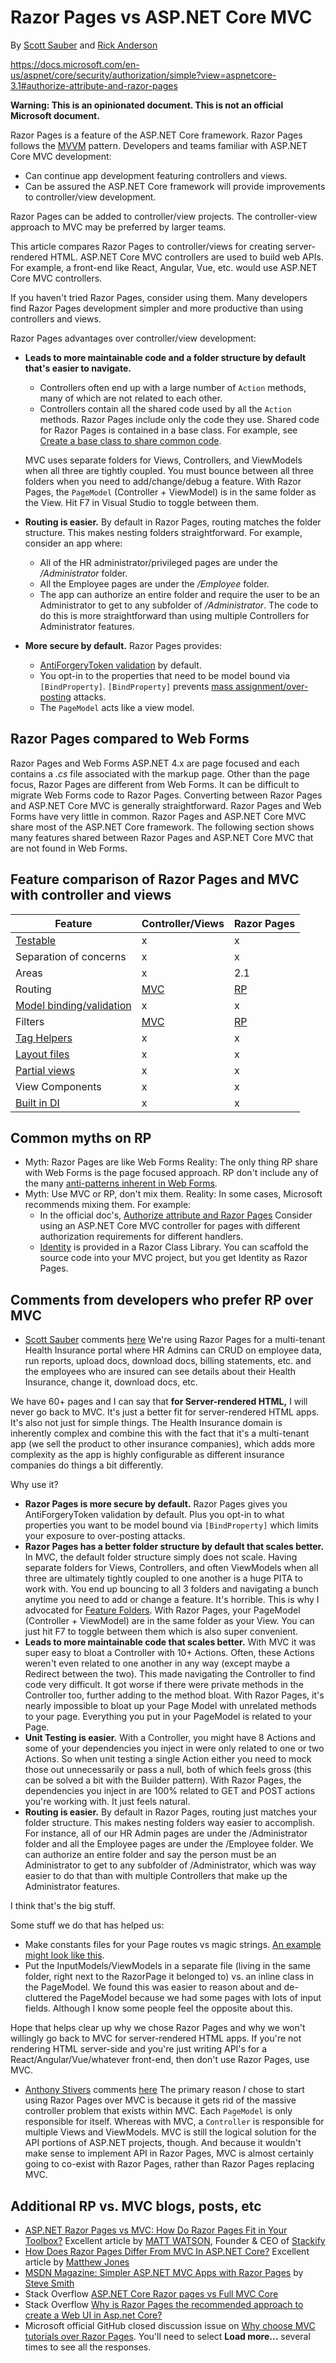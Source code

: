 # Razor Pages vs ASP.NET Core MVC

By [Scott Sauber](https://twitter.com/scottsauber) and [Rick Anderson](https://twitter.com/RickAndMSFT)

https://docs.microsoft.com/en-us/aspnet/core/security/authorization/simple?view=aspnetcore-3.1#authorize-attribute-and-razor-pages

**Warning: This is an opinionated document. This is not an official Microsoft document.**  

Razor Pages is a feature of the ASP.NET Core framework. Razor Pages follows the [MVVM](/xamarin/xamarin-forms/enterprise-application-patterns/mvvm) pattern. Developers and teams familiar with ASP.NET Core MVC development:

* Can continue app development featuring controllers and views.
* Can be assured the ASP.NET Core framework will provide improvements to controller/view development.

Razor Pages can be added to controller/view projects. The controller-view approach to MVC may be preferred by larger teams.

This article compares Razor Pages to controller/views for creating server-rendered HTML. ASP.NET Core MVC controllers are used to build web APIs. For example, a front-end like React, Angular, Vue, etc. would use ASP.NET Core MVC controllers.

If you haven't tried Razor Pages, consider using them. Many developers find Razor Pages development simpler and more productive than using controllers and views.

Razor Pages advantages over controller/view development:

* **Leads to more maintainable code and a folder structure by default that's easier to navigate.**  
  * Controllers often end up with a large number of `Action` methods, many of which are not related to each other.
  * Controllers contain all the shared code used by all the `Action` methods. Razor Pages include only the code they use. Shared code for Razor Pages is contained in a base class. For example, see [Create a base class to share common code](https://docs.microsoft.com/aspnet/core/data/ef-rp/update-related-data#create-a-base-class-for-course-create-and-edit).

   MVC uses separate folders for Views, Controllers, and ViewModels when all three are tightly coupled. You must bounce between all three folders when you need to add/change/debug a feature. With Razor Pages, the `PageModel` (Controller + ViewModel) is in the same folder as the View.  Hit F7 in Visual Studio to toggle between them.

* **Routing is easier.**  By default in Razor Pages, routing matches the folder structure. This makes nesting folders straightforward.  For example, consider an app where:
  * All of the HR administrator/privileged pages are under the */Administrator* folder.
  * All the Employee pages are under the */Employee* folder.  
  * The app can authorize an entire folder and require the user to be an Administrator to get to any subfolder of */Administrator*. The code to do this is more straightforward than using multiple Controllers for Administrator features.
* **More secure by default.**  Razor Pages provides:
  * [AntiForgeryToken validation](https://docs.microsoft.com/aspnet/core/razor-pages/index#xsrfcsrf-and-razor-pages) by default.
  * You opt-in to the properties that need to be model bound via `[BindProperty]`. `[BindProperty]` prevents [mass assignment/over-posting](https://www.owasp.org/index.php/Mass_Assignment_Cheat_Sheet) attacks.
  * The `PageModel` acts like a view model.

## Razor Pages compared to Web Forms

Razor Pages and Web Forms ASP.NET 4.x are page focused and each contains a *.cs* file associated with the markup page. Other than the page focus, Razor Pages are different from Web Forms. It can be difficult to migrate Web Forms code to Razor Pages. Converting between Razor Pages and ASP.NET Core MVC is generally straightforward. Razor Pages and Web Forms have very little in common. Razor Pages and ASP.NET Core MVC share most of the ASP.NET Core framework. The following section shows many features shared between Razor Pages and ASP.NET Core MVC that are not found in Web Forms.

## Feature comparison of Razor Pages and MVC with controller and views

|Feature | Controller/Views | Razor Pages|
| ----| ----------------- | ------------ |
|[Testable](xref:test/index)| x | x |
|Separation of concerns| x | x |
|Areas| x | 2.1 |
| Routing | [MVC](https://docs.microsoft.com/aspnet/core/mvc/controllers/routing) | [RP](https://docs.microsoft.com/aspnet/core/razor-pages/razor-pages-conventions) |
| [Model binding/validation](https://docs.microsoft.com/aspnet/core/mvc/models/model-binding) | x | x |
| Filters | [MVC](https://docs.microsoft.com/aspnet/core/mvc/controllers/filters) | [RP](https://docs.microsoft.com/aspnet/core/razor-pages/razor-pages/filter) |
| [Tag Helpers](https://docs.microsoft.com/aspnet/core/mvc/views/tag-helpers/intro) | x | x |
| [Layout files](https://docs.microsoft.com/aspnet/core/mvc/views/layout) | x | x |
|[Partial views](https://docs.microsoft.com/aspnet/core/mvc/views/partial)| x | x |
|View Components | x | x|
|[Built in DI](https://docs.microsoft.com/aspnet/core/fundamentals/dependency-injection) | x | x |

## Common myths on RP

* Myth: Razor Pages are like Web Forms
  Reality: The only thing RP share with Web Forms is the page focused approach. RP don't include any of the many [anti-patterns inherent in Web Forms](https://www.codemag.com/Article/070183/What%E2%80%99s-Ailing-ASP.NET-Web-Forms).
* Myth: Use MVC or RP, don't mix them.
  Reality: In some cases, Microsoft recommends mixing them. For example:
    * In the official doc's, [Authorize attribute and Razor Pages](https://docs.microsoft.com/en-us/aspnet/core/security/authorization/simple?view=aspnetcore-3.1#authorize-attribute-and-razor-pages) Consider using an ASP.NET Core MVC controller for pages with different authorization requirements for different handlers.
    * [Identity](https://docs.microsoft.com/en-us/aspnet/core/security/authentication/scaffold-identity?view=aspnetcore-3.1&tabs=visual-studio) is provided in a Razor Class Library. You can scaffold the source code into your MVC project, but you get Identity as Razor Pages.

## Comments from developers who prefer RP over MVC

* [Scott Sauber](https://twitter.com/scottsauber) comments [here](https://github.com/dotnet/AspNetCore.Docs/issues/6146#issuecomment-398599679)
 We're using Razor Pages for a multi-tenant Health Insurance portal where HR Admins can CRUD on employee data, run reports, upload docs, download docs, billing statements, etc. and the employees who are insured can see details about their Health Insurance, change it, download docs, etc.

We have 60+ pages and I can say that **for Server-rendered HTML,** I will never go back to MVC.  It's just a better fit for server-rendered HTML apps.  It's also not just for simple things.  The Health Insurance domain is inherently complex and combine this with the fact that it's a multi-tenant app (we sell the product to other insurance companies), which adds more complexity as the app is highly configurable as different insurance companies do things a bit differently.

 Why use it?
- **Razor Pages is more secure by default.**  Razor Pages gives you AntiForgeryToken validation by default.  Plus you opt-in to what properties you want to be model bound via `[BindProperty]` which limits your exposure to over-posting attacks.
- **Razor Pages has a better folder structure by default that scales better.**  In MVC, the default folder structure simply does not scale.  Having separate folders for Views, Controllers, and often ViewModels when all three are ultimately tightly coupled to one another is a huge PITA to work with.  You end up bouncing to all 3 folders and navigating a bunch anytime you need to add or change a feature.  It's horrible.  This is why I advocated for [Feature Folders](https://scottsauber.com/2016/04/25/feature-folder-structure-in-asp-net-core/).  With Razor Pages, your PageModel (Controller + ViewModel) are in the same folder as your View.  You can just hit F7 to toggle between them which is also super convenient.
- **Leads to more maintainable code that scales better.**  With MVC it was super easy to bloat a Controller with 10+ Actions.  Often, these Actions weren't even related to one another in any way (except maybe a Redirect between the two).  This made navigating the Controller to find code very difficult.  It got worse if there were private methods in the Controller too, further adding to the method bloat.  With Razor Pages, it's nearly impossible to bloat up your Page Model with unrelated methods to your page.  Everything you put in your PageModel is related to your Page.
- **Unit Testing is easier.**  With a Controller, you might have 8 Actions and some of your dependencies you inject in were only related to one or two Actions.  So when unit testing a single Action either you need to mock those out unnecessarily or pass a null, both of which feels gross (this can be solved a bit with the Builder pattern).  With Razor Pages, the dependencies you inject in are 100% related to GET and POST actions you're working with.  It just feels natural.
- **Routing is easier.**  By default in Razor Pages, routing just matches your folder structure.  This makes nesting folders way easier to accomplish.  For instance, all of our HR Admin pages are under the /Administrator folder and all the Employee pages are under the /Employee folder.  We can authorize an entire folder and say the person must be an Administrator to get to any subfolder of /Administrator, which was way easier to do that than with multiple Controllers that make up the Administrator features.

I think that's the big stuff.

Some stuff we do that has helped us:
- Make constants files for your Page routes vs magic strings.  [An example might look like this](https://gist.github.com/scottsauber/fe12d9341463e16ee6fe9fefb32c88b1).
- Put the InputModels/ViewModels in a separate file (living in the same folder, right next to the RazorPage it belonged to) vs. an inline class in the PageModel.  We found this was easier to reason about and de-cluttered the PageModel because we had some pages with lots of input fields.  Although I know some people feel the opposite about this.

Hope that helps clear up why we chose Razor Pages and why we won't willingly go back to MVC for server-rendered HTML apps.  If you're not rendering HTML server-side and you're just writing API's for a React/Angular/Vue/whatever front-end, then don't use Razor Pages, use MVC.
* [Anthony Stivers]() comments [here](https://github.com/dotnet/AspNetCore.Docs/issues/6146#issuecomment-398245724)
  The primary reason *I* chose to start using Razor Pages over MVC is because it gets rid of the massive controller problem that exists within MVC. Each `PageModel` is only responsible for itself. Whereas with MVC, a `Controller` is responsible for multiple Views and ViewModels. MVC is still the logical solution for the API portions of ASP.NET projects, though. And because it wouldn't make sense to implement API in Razor Pages, MVC is almost certainly going to co-exist with Razor Pages, rather than Razor Pages replacing MVC.

## Additional RP vs. MVC blogs, posts, etc

* [ASP.NET Razor Pages vs MVC: How Do Razor Pages Fit in Your Toolbox?](https://stackify.com/asp-net-razor-pages-vs-mvc/) Excellent article by [MATT WATSON](https://stackify.com/asp-net-razor-pages-vs-mvc/#wpautbox_about), Founder & CEO of [Stackify](https://stackify.com/)
* [How Does Razor Pages Differ From MVC In ASP.NET Core?](https://exceptionnotfound.net/razor-pages-how-does-it-differ-from-mvc-in-asp-net-core/) Excellent article by [Matthew Jones](https://exceptionnotfound.net/author/matthew-jones/)
* [MSDN Magazine: Simpler ASP.NET MVC Apps with Razor Pages](https://docs.microsoft.com/en-us/archive/msdn-magazine/2017/september/asp-net-core-simpler-asp-net-mvc-apps-with-razor-pages) by [Steve Smith](https://twitter.com/ardalis)
* Stack Overflow [ASP.NET Core Razor pages vs Full MVC Core](https://stackoverflow.com/questions/48121928/asp-net-core-razor-pages-vs-full-mvc-core)
* Stack Overflow [Why is Razor Pages the recommended approach to create a Web UI in Asp.net Core?](https://stackoverflow.com/questions/46777404/why-is-razor-pages-the-recommended-approach-to-create-a-web-ui-in-asp-net-core)
* Microsoft official GitHub closed discussion issue on [Why choose MVC tutorials over Razor Pages](https://github.com/dotnet/AspNetCore.Docs/issues/6146). You'll need to select **Load more...** several times to see all the responses.
